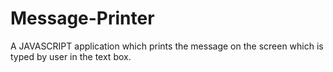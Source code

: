 # Message-Printer
A JAVASCRIPT application which prints the message on the screen which is typed by user in the text box.
